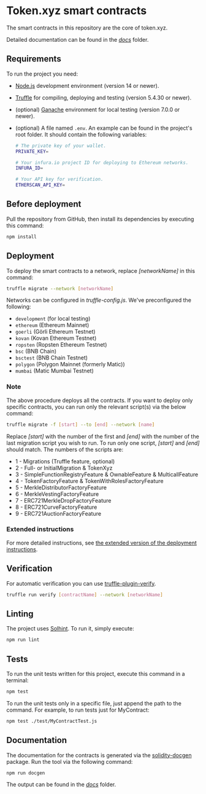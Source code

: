 # Token.xyz smart contracts

The smart contracts in this repository are the core of token.xyz.

Detailed documentation can be found in the _[docs](docs)_ folder.

## Requirements

To run the project you need:

- [Node.js](https://nodejs.org/en/download) development environment (version 14 or newer).
- [Truffle](https://www.trufflesuite.com/truffle) for compiling, deploying and testing (version 5.4.30 or newer).
- (optional) [Ganache](https://github.com/trufflesuite/ganache/releases) environment for local testing (version 7.0.0 or newer).
- (optional) A file named `.env`. An example can be found in the project's root folder. It should contain the following variables:

  ```bash
  # The private key of your wallet.
  PRIVATE_KEY=

  # Your infura.io project ID for deploying to Ethereum networks.
  INFURA_ID=

  # Your API key for verification.
  ETHERSCAN_API_KEY=
  ```

## Before deployment

Pull the repository from GitHub, then install its dependencies by executing this command:

```bash
npm install
```

## Deployment

To deploy the smart contracts to a network, replace _[networkName]_ in this command:

```bash
truffle migrate --network [networkName]
```

Networks can be configured in _truffle-config.js_. We've preconfigured the following:

- `development` (for local testing)
- `ethereum` (Ethereum Mainnet)
- `goerli` (Görli Ethereum Testnet)
- `kovan` (Kovan Ethereum Testnet)
- `ropsten` (Ropsten Ethereum Testnet)
- `bsc` (BNB Chain)
- `bsctest` (BNB Chain Testnet)
- `polygon` (Polygon Mainnet (formerly Matic))
- `mumbai` (Matic Mumbai Testnet)

### Note

The above procedure deploys all the contracts. If you want to deploy only specific contracts, you can run only the relevant script(s) via the below command:

```bash
truffle migrate -f [start] --to [end] --network [name]
```

Replace _[start]_ with the number of the first and _[end]_ with the number of the last migration script you wish to run. To run only one script, _[start]_ and _[end]_ should match. The numbers of the scripts are:

- 1 - Migrations (Truffle feature, optional)
- 2 - Full- or InitialMigration & TokenXyz
- 3 - SimpleFunctionRegistryFeature & OwnableFeature & MulticallFeature
- 4 - TokenFactoryFeature & TokenWithRolesFactoryFeature
- 5 - MerkleDistributorFactoryFeature
- 6 - MerkleVestingFactoryFeature
- 7 - ERC721MerkleDropFactoryFeature
- 8 - ERC721CurveFactoryFeature
- 9 - ERC721AuctionFactoryFeature

### Extended instructions

For more detailed instructions, see [the extended version of the deployment instructions](./DEPLOYMENT.md).

## Verification

For automatic verification you can use [truffle-plugin-verify](https://github.com/rkalis/truffle-plugin-verify).

```bash
truffle run verify [contractName] --network [networkName]
```

## Linting

The project uses [Solhint](https://github.com/protofire/solhint). To run it, simply execute:

```bash
npm run lint
```

## Tests

To run the unit tests written for this project, execute this command in a terminal:

```bash
npm test
```

To run the unit tests only in a specific file, just append the path to the command. For example, to run tests just for MyContract:

```bash
npm test ./test/MyContractTest.js
```

## Documentation

The documentation for the contracts is generated via the [solidity-docgen](https://github.com/OpenZeppelin/solidity-docgen/tree/0.5) package. Run the tool via the following command:

```bash
npm run docgen
```

The output can be found in the _[docs](docs)_ folder.
